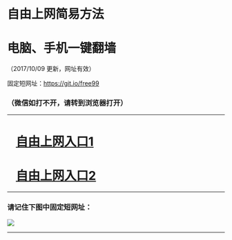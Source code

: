 ﻿# 自由上网简易方法

# 电脑、手机一键翻墙

（2017/10/09 更新，网址有效）

固定短网址：https://git.io/free99

### （微信如打不开，请转到浏览器打开）


***





# &nbsp;&nbsp; <a href="http://ft35458988.fwq-tz-1001.info/fwqtz01.html?t=10090019780 " target="_blank">自由上网入口1</a>
# &nbsp;&nbsp; <a href="http://ft1113627683.fwq-tz-1002.info/fwqtz02.html?t=10090015015 " target="_blank">自由上网入口2</a>
***

### 请记住下图中固定短网址：

<img src="https://s3-us-west-2.amazonaws.com/fwq-1001/yjfq-20170905okok.png" /> 


***

